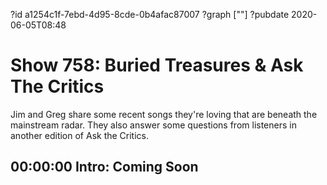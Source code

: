 ?id a1254c1f-7ebd-4d95-8cde-0b4afac87007
?graph [""]
?pubdate 2020-06-05T08:48

# Show 758: Buried Treasures & Ask The Critics

Jim and Greg share some recent songs they're loving that are beneath the mainstream radar. They also answer some questions from listeners in another edition of Ask the Critics.

## 00:00:00 Intro: Coming Soon